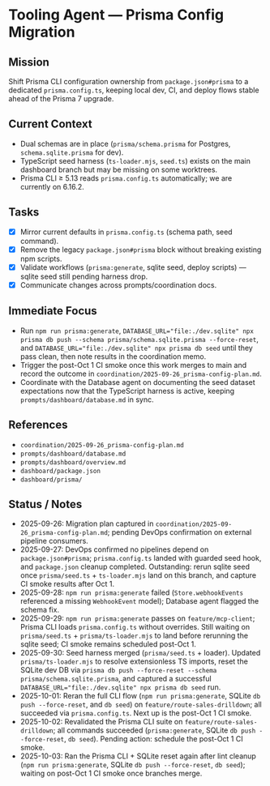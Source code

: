 # Tooling Agent — Prisma Config Migration

## Mission
Shift Prisma CLI configuration ownership from `package.json#prisma` to a dedicated `prisma.config.ts`, keeping local dev, CI, and deploy flows stable ahead of the Prisma 7 upgrade.

## Current Context
- Dual schemas are in place (`prisma/schema.prisma` for Postgres, `schema.sqlite.prisma` for dev).
- TypeScript seed harness (`ts-loader.mjs`, `seed.ts`) exists on the main dashboard branch but may be missing on some worktrees.
- Prisma CLI ≥ 5.13 reads `prisma.config.ts` automatically; we are currently on 6.16.2.

## Tasks
- [x] Mirror current defaults in `prisma.config.ts` (schema path, seed command).
- [x] Remove the legacy `package.json#prisma` block without breaking existing npm scripts.
- [x] Validate workflows (`prisma:generate`, sqlite seed, deploy scripts) — sqlite seed still pending harness drop.
- [x] Communicate changes across prompts/coordination docs.

## Immediate Focus
- Run `npm run prisma:generate`, `DATABASE_URL="file:./dev.sqlite" npx prisma db push --schema prisma/schema.sqlite.prisma --force-reset`, and `DATABASE_URL="file:./dev.sqlite" npx prisma db seed` until they pass clean, then note results in the coordination memo.
- Trigger the post-Oct 1 CI smoke once this work merges to main and record the outcome in `coordination/2025-09-26_prisma-config-plan.md`.
- Coordinate with the Database agent on documenting the seed dataset expectations now that the TypeScript harness is active, keeping `prompts/dashboard/database.md` in sync.

## References
- `coordination/2025-09-26_prisma-config-plan.md`
- `prompts/dashboard/database.md`
- `prompts/dashboard/overview.md`
- `dashboard/package.json`
- `dashboard/prisma/`

## Status / Notes
- 2025-09-26: Migration plan captured in `coordination/2025-09-26_prisma-config-plan.md`; pending DevOps confirmation on external pipeline consumers.
- 2025-09-27: DevOps confirmed no pipelines depend on `package.json#prisma`; `prisma.config.ts` landed with guarded seed hook, and `package.json` cleanup completed. Outstanding: rerun sqlite seed once `prisma/seed.ts` + `ts-loader.mjs` land on this branch, and capture CI smoke results after Oct 1.
- 2025-09-28: `npm run prisma:generate` failed (`Store.webhookEvents` referenced a missing `WebhookEvent` model); Database agent flagged the schema fix.
- 2025-09-29: `npm run prisma:generate` passes on `feature/mcp-client`; Prisma CLI loads `prisma.config.ts` without overrides. Still waiting on `prisma/seed.ts` + `prisma/ts-loader.mjs` to land before rerunning the sqlite seed; CI smoke remains scheduled post-Oct 1.
- 2025-09-30: Seed harness merged (`prisma/seed.ts` + loader). Updated `prisma/ts-loader.mjs` to resolve extensionless TS imports, reset the SQLite dev DB via `prisma db push --force-reset --schema prisma/schema.sqlite.prisma`, and captured a successful `DATABASE_URL="file:./dev.sqlite" npx prisma db seed` run.
- 2025-10-01: Reran the full CLI flow (`npm run prisma:generate`, SQLite `db push --force-reset`, and `db seed`) on `feature/route-sales-drilldown`; all succeeded via `prisma.config.ts`. Next up is the post-Oct 1 CI smoke.
- 2025-10-02: Revalidated the Prisma CLI suite on `feature/route-sales-drilldown`; all commands succeeded (`prisma:generate`, SQLite `db push --force-reset`, `db seed`). Pending action: schedule the post-Oct 1 CI smoke.
- 2025-10-03: Ran the Prisma CLI + SQLite reset again after lint cleanup (`npm run prisma:generate`, SQLite `db push --force-reset`, `db seed`); waiting on post-Oct 1 CI smoke once branches merge.
